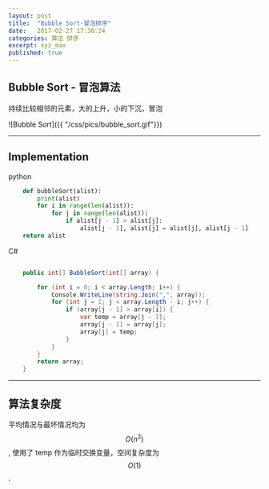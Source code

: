 ```yaml
---
layout: post
title:  "Bubble Sort-冒泡排序"
date:   2017-02-27 17:30:24
categories: 算法 排序
excerpt: xyz_max
published: true 
---
```


## Bubble Sort - 冒泡算法

持续比较相邻的元素，大的上升，小的下沉，冒泡

![Bubble Sort]({{ "/css/pics/bubble_sort.gif"}})

---

## Implementation

python

``` python
    def bubbleSort(alist):
        print(alist)
        for i in range(len(alist)):
            for j in range(len(alist)):
                if alist[j - 1] > alist[j]:
                    alist[j - 1], alist[j] = alist[j], alist[j - 1]
    return alist

```

C#

``` cs

    public int[] BubbleSort(int[] array) {

        for (int i = 0; i < array.Length; i++) {
            Console.WriteLine(string.Join(",", array));
            for (int j = 1; j < array.Length - i; j++) {
                if (array[j - 1] > array[i]) {
                    var temp = array[j - 1];
                    array[j - 1] = array[j];
                    array[j] = temp;
                }
            }
        }
        return array;
    }

```

---

## 算法复杂度

平均情况与最坏情况均为 $$O(n^2)$$, 使用了 temp 作为临时交换变量，空间复杂度为 $$O(1)$$.